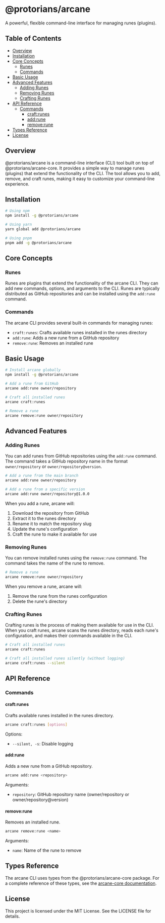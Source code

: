 # @protorians/arcane

A powerful, flexible command-line interface for managing runes (plugins).

## Table of Contents

- [Overview](#overview)
- [Installation](#installation)
- [Core Concepts](#core-concepts)
  - [Runes](#runes)
  - [Commands](#commands)
- [Basic Usage](#basic-usage)
- [Advanced Features](#advanced-features)
  - [Adding Runes](#adding-runes)
  - [Removing Runes](#removing-runes)
  - [Crafting Runes](#crafting-runes)
- [API Reference](#api-reference)
  - [Commands](#commands-1)
    - [craft:runes](#craftrunes)
    - [add:rune](#addrune)
    - [remove:rune](#removerune)
- [Types Reference](#types-reference)
- [License](#license)

## Overview

@protorians/arcane is a command-line interface (CLI) tool built on top of @protorians/arcane-core. It provides a simple way to manage runes (plugins) that extend the functionality of the CLI. The tool allows you to add, remove, and craft runes, making it easy to customize your command-line experience.

## Installation

```bash
# Using npm
npm install -g @protorians/arcane

# Using yarn
yarn global add @protorians/arcane

# Using pnpm
pnpm add -g @protorians/arcane
```

## Core Concepts

### Runes

Runes are plugins that extend the functionality of the arcane CLI. They can add new commands, options, and arguments to the CLI. Runes are typically distributed as GitHub repositories and can be installed using the `add:rune` command.

### Commands

The arcane CLI provides several built-in commands for managing runes:

- `craft:runes`: Crafts available runes installed in the runes directory
- `add:rune`: Adds a new rune from a GitHub repository
- `remove:rune`: Removes an installed rune

## Basic Usage

```bash
# Install arcane globally
npm install -g @protorians/arcane

# Add a rune from GitHub
arcane add:rune owner/repository

# Craft all installed runes
arcane craft:runes

# Remove a rune
arcane remove:rune owner/repository
```

## Advanced Features

### Adding Runes

You can add runes from GitHub repositories using the `add:rune` command. The command takes a GitHub repository name in the format `owner/repository` or `owner/repository@version`.

```bash
# Add a rune from the main branch
arcane add:rune owner/repository

# Add a rune from a specific version
arcane add:rune owner/repository@1.0.0
```

When you add a rune, arcane will:

1. Download the repository from GitHub
2. Extract it to the runes directory
3. Rename it to match the repository slug
4. Update the rune's configuration
5. Craft the rune to make it available for use

### Removing Runes

You can remove installed runes using the `remove:rune` command. The command takes the name of the rune to remove.

```bash
# Remove a rune
arcane remove:rune owner/repository
```

When you remove a rune, arcane will:

1. Remove the rune from the runes configuration
2. Delete the rune's directory

### Crafting Runes

Crafting runes is the process of making them available for use in the CLI. When you craft runes, arcane scans the runes directory, reads each rune's configuration, and makes their commands available in the CLI.

```bash
# Craft all installed runes
arcane craft:runes

# Craft all installed runes silently (without logging)
arcane craft:runes --silent
```

## API Reference

### Commands

#### craft:runes

Crafts available runes installed in the runes directory.

```bash
arcane craft:runes [options]
```

Options:
- `--silent, -s`: Disable logging

#### add:rune

Adds a new rune from a GitHub repository.

```bash
arcane add:rune <repository>
```

Arguments:
- `repository`: GitHub repository name (owner/repository or owner/repository@version)

#### remove:rune

Removes an installed rune.

```bash
arcane remove:rune <name>
```

Arguments:
- `name`: Name of the rune to remove

## Types Reference

The arcane CLI uses types from the @protorians/arcane-core package. For a complete reference of these types, see the [arcane-core documentation](./arcane-core/README.md).

## License

This project is licensed under the MIT License. See the LICENSE file for details.